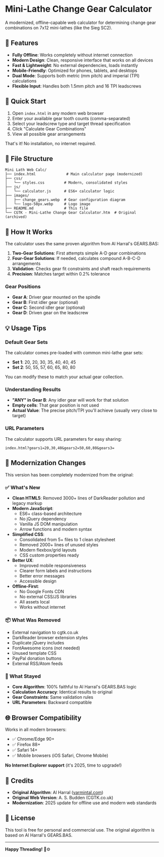 # Mini-Lathe Change Gear Calculator

A modernized, offline-capable web calculator for determining change gear combinations on 7x12 mini-lathes (like the Sieg SC2).

## 🎯 Features

- **Fully Offline**: Works completely without internet connection
- **Modern Design**: Clean, responsive interface that works on all devices
- **Fast & Lightweight**: No external dependencies, loads instantly
- **Mobile-Friendly**: Optimized for phones, tablets, and desktops
- **Dual Mode**: Supports both metric (mm pitch) and imperial (TPI) calculations
- **Flexible Input**: Handles both 1.5mm pitch and 16 TPI leadscrews

## 🚀 Quick Start

1. Open `index.html` in any modern web browser
2. Enter your available gear tooth counts (comma-separated)
3. Select your leadscrew type and target thread specification
4. Click "Calculate Gear Combinations"
5. View all possible gear arrangements

That's it! No installation, no internet required.

## 📁 File Structure

```
Mini Lath Web Calc/
├── index.html              # Main calculator page (modernized)
├── css/
│   └── styles.css         # Modern, consolidated styles
├── js/
│   └── calculator.js      # ES6+ calculator logic
├── images/
│   ├── change_gears.webp  # Gear configuration diagram
│   └── logo-50px.webp     # Logo image
├── README.md              # This file
└── CGTK - Mini-Lathe Change Gear Calculator.htm  # Original (archived)
```

## 🔧 How It Works

The calculator uses the same proven algorithm from Al Harral's GEARS.BAS:

1. **Two-Gear Solutions**: First attempts simple A-D gear combinations
2. **Four-Gear Solutions**: If needed, calculates compound A-B-C-D arrangements
3. **Validation**: Checks gear fit constraints and shaft reach requirements
4. **Precision**: Matches target within 0.2% tolerance

### Gear Positions

- **Gear A**: Driver gear mounted on the spindle
- **Gear B**: First idler gear (optional)
- **Gear C**: Second idler gear (optional)
- **Gear D**: Driven gear on the leadscrew

## 💡 Usage Tips

### Default Gear Sets

The calculator comes pre-loaded with common mini-lathe gear sets:
- **Set 1**: 20, 20, 30, 35, 40, 40, 45
- **Set 2**: 50, 55, 57, 60, 65, 80, 80

You can modify these to match your actual gear collection.

### Understanding Results

- **"ANY" in Gear B**: Any idler gear will work for that solution
- **Empty cells**: That gear position is not used
- **Actual Value**: The precise pitch/TPI you'll achieve (usually very close to target)

### URL Parameters

The calculator supports URL parameters for easy sharing:
```
index.html?gears1=20,30,40&gears2=50,60,80&gears3=
```

## 🎨 Modernization Changes

This version has been completely modernized from the original:

### ✅ What's New

- **Clean HTML5**: Removed 3000+ lines of DarkReader pollution and legacy markup
- **Modern JavaScript**:
  - ES6+ class-based architecture
  - No jQuery dependency
  - Vanilla JS DOM manipulation
  - Arrow functions and modern syntax
- **Simplified CSS**:
  - Consolidated from 5+ files to 1 clean stylesheet
  - Removed 2000+ lines of unused styles
  - Modern flexbox/grid layouts
  - CSS custom properties ready
- **Better UX**:
  - Improved mobile responsiveness
  - Clearer form labels and instructions
  - Better error messages
  - Accessible design
- **Offline-First**:
  - No Google Fonts CDN
  - No external CSS/JS libraries
  - All assets local
  - Works without internet

### 📦 What Was Removed

- External navigation to cgtk.co.uk
- DarkReader browser extension styles
- Duplicate jQuery includes
- FontAwesome icons (not needed)
- Unused template CSS
- PayPal donation buttons
- External RSS/Atom feeds

### 🔄 What Stayed

- **Core Algorithm**: 100% faithful to Al Harral's GEARS.BAS logic
- **Calculation Accuracy**: Identical results to original
- **Gear Constraints**: Same validation rules
- **URL Parameters**: Backward compatible

## 🌐 Browser Compatibility

Works in all modern browsers:
- ✅ Chrome/Edge 90+
- ✅ Firefox 88+
- ✅ Safari 14+
- ✅ Mobile browsers (iOS Safari, Chrome Mobile)

**No Internet Explorer support** (it's 2025, time to upgrade!)

## 🤝 Credits

- **Original Algorithm**: Al Harral ([varmintal.com](http://www.varmintal.com/alath.htm))
- **Original Web Version**: A. S. Budden (CGTK.co.uk)
- **Modernization**: 2025 update for offline use and modern web standards

## 📄 License

This tool is free for personal and commercial use. The original algorithm is based on Al Harral's GEARS.BAS.

---

**Happy Threading!** 🔩⚙️
